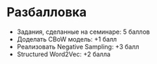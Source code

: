 # Разбалловка

- Задания, сделанные на семинаре: 5 баллов
- Доделать CBoW модель: +1 балл
- Реализовать Negative Sampling: +3 балл
- Structured Word2Vec: +2 балла